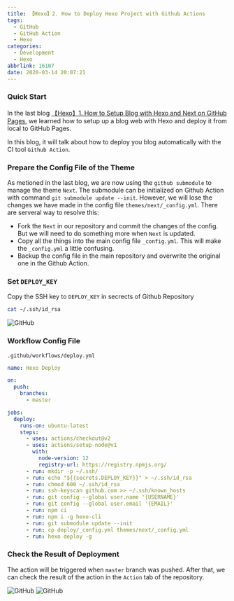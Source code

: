```yaml
---
title: 【Hexo】2. How to Deploy Hexo Project with Github Actions
tags:
  - GitHub
  - GitHub Action
  - Hexo
categories:
  - Development
  - Hexo
abbrlink: 16107
date: 2020-03-14 20:07:21
---
```

### Quick Start

In the last blog [【Hexo】1. How to Setup Blog with Hexo and Next on GitHub Pages](https://achillessatan.github.io/posts/54991/), we learned how to setup up a blog web with Hexo and deploy it from local to GitHub Pages.

In this blog, it will talk about how to deploy you blog automatically with the CI tool `Github Action`.

### Prepare the Config File of the Theme

As metioned in the last blog, we are now using the `github submodule` to manage the theme `Next`. The submodule can be initialized on Github Action with command `git submodule update --init`. However, we will lose the changes we have made in the config file  `themes/next/_config.yml`. There are serveral way to resolve this:

- Fork the `Next` in our repository and commit the changes of the config. But we will need to do something more when `Next` is updated.
- Copy all the things into the main config file `_config.yml`. This will make the `_config.yml` a little confusing.
- Backup the config file in the main repository and overwrite the original one in the Github Action.

<!-- more -->

### Set `DEPLOY_KEY`

Copy the SSH key to `DEPLOY_KEY` in secrects of Github Repository

```bash
cat ~/.ssh/id_rsa
```

![GitHub](/images/20200314-how-to-deploy-hexo-with-github-action-1.jpg)

### Workflow Config File

`.github/workflows/deploy.yml`

```yml
name: Hexo Deploy

on:
  push:
    branches:
      - master

jobs:
  deploy:
    runs-on: ubuntu-latest
    steps:
      - uses: actions/checkout@v2
      - uses: actions/setup-node@v1
        with:
          node-version: 12
          registry-url: https://registry.npmjs.org/
      - run: mkdir -p ~/.ssh/
      - run: echo "${{secrets.DEPLOY_KEY}}" > ~/.ssh/id_rsa
      - run: chmod 600 ~/.ssh/id_rsa
      - run: ssh-keyscan github.com >> ~/.ssh/known_hosts
      - run: git config --global user.name '{USERNAME}'
      - run: git config --global user.email '{EMAIL}'
      - run: npm ci
      - run: npm i -g hexo-cli
      - run: git submodule update --init
      - run: cp deploy/_config.yml themes/next/_config.yml
      - run: hexo deploy -g
```

### Check the Result of Deployment

The action will be triggered when `master` branch was pushed. After that, we can check the result of the action in the `Action` tab of the repository.

![GitHub](/images/20200314-how-to-deploy-hexo-with-github-action-2.jpg)
![GitHub](/images/20200314-how-to-deploy-hexo-with-github-action-3.jpg)

